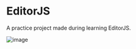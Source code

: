 # EditorJS
A practice project made during learning EditorJS.

![image](https://github.com/sumitkr2000/EditorJS/assets/100675296/0e9d4db5-8ac9-4ab3-a949-217e64249847)

